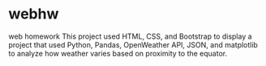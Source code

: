 # webhw
web homework
This project used  HTML, CSS, and Bootstrap to display a project that used Python, Pandas, OpenWeather API, JSON, and matplotlib to analyze how weather varies based on proximity to the equator.
